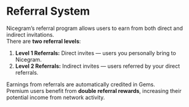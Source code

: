 # Referral System



Nicegram’s referral program allows users to earn from both direct and indirect invitations.\
There are **two referral levels**:

1. **Level 1 Referrals:** Direct invites — users you personally bring to Nicegram.
2. **Level 2 Referrals:** Indirect invites — users referred by your direct referrals.

Earnings from referrals are automatically credited in Gems.\
Premium users benefit from **double referral rewards**, increasing their potential income from network activity.
